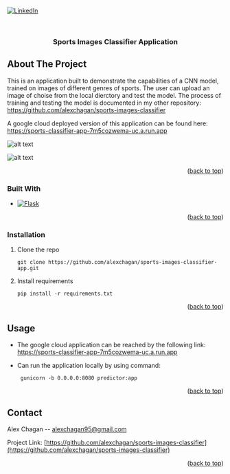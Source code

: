 

[![LinkedIn][linkedin-shield]][linkedin-url]

<!-- PROJECT LOGO -->
<br />
<div align="center">
 
  <h3 align="center">Sports Images Classifier Application</h3>
 
</div>



<!-- ABOUT THE PROJECT -->
## About The Project

This is an application built to demonstrate the capabilities of a CNN model, trained on images of different genres of sports.
The user can upload an image of choise from the local dierctory and test the model.
The process of training and testing the model is documented in my other repository: https://github.com/alexchagan/sports-images-classifier

A google cloud deployed version of this application can be found here: https://sports-classifier-app-7m5cozwema-uc.a.run.app


![alt text](https://i.ibb.co/zhndbmN/homepage.png)

![alt text](https://i.ibb.co/PWggBXX/prediction.png)

<p align="right">(<a href="#readme-top">back to top</a>)</p>



### Built With

* [![Flask][Flask]][Flask-url]

<p align="right">(<a href="#readme-top">back to top</a>)</p>

### Installation


1. Clone the repo
   ```
   git clone https://github.com/alexchagan/sports-images-classifier-app.git
   ```
2. Install requirements
   ```
   pip install -r requirements.txt
   ```
<p align="right">(<a href="#readme-top">back to top</a>)</p>



<!-- USAGE EXAMPLES -->
## Usage

* The google cloud application can be reached by the following link: https://sports-classifier-app-7m5cozwema-uc.a.run.app
 
* Can run the application locally by using command: 
  ```
   gunicorn -b 0.0.0.0:8080 predictor:app
  ```

<p align="right">(<a href="#readme-top">back to top</a>)</p>

<!-- CONTACT -->
## Contact

Alex Chagan  -- alexchagan95@gmail.com

Project Link: [https://github.com/alexchagan/sports-images-classifier](https://github.com/alexchagan/sports-images-classifier)

<p align="right">(<a href="#readme-top">back to top</a>)</p>

<!-- MARKDOWN LINKS & IMAGES -->
<!-- https://www.markdownguide.org/basic-syntax/#reference-style-links -->
[linkedin-shield]: https://img.shields.io/badge/-LinkedIn-black.svg?style=for-the-badge&logo=linkedin&colorB=555
[linkedin-url]: https://www.linkedin.com/in/alex-chagan-a243221b6/
[Flask-url]: https://flask.palletsprojects.com/en/2.2.x/
[Flask]: https://img.shields.io/badge/-Flask-black

